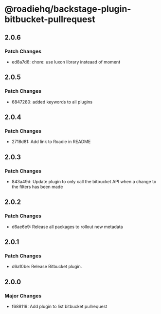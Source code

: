# @roadiehq/backstage-plugin-bitbucket-pullrequest

## 2.0.6

### Patch Changes

- ed8a7d6: chore: use luxon library insteaad of moment

## 2.0.5

### Patch Changes

- 6847280: added keywords to all plugins

## 2.0.4

### Patch Changes

- 2718d81: Add link to Roadie in README

## 2.0.3

### Patch Changes

- 843a49d: Update plugin to only call the bitbucket API when a change to the filters has been made

## 2.0.2

### Patch Changes

- d6ae6e9: Release all packages to rollout new metadata

## 2.0.1

### Patch Changes

- d6a10be: Release Bitbucket plugin.

## 2.0.0

### Major Changes

- f688119: Add plugin to list bitbucket pullrequest
